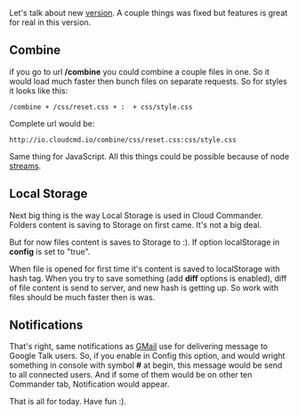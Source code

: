 Let's talk about new [version](https://github.com/coderaiser/cloudcmd/releases/tag/v0.7.0 "0.7.0"). A couple things was fixed but features  is great for real in this version.

Combine
------------
if you go to url **/combine** you could combine a couple files in one. So 
it would load much faster then bunch files on separate requests.
So for styles it looks like this:

```
/combine + /css/reset.css + :  + css/style.css
```

Complete url would be:
```
http://io.cloudcmd.io/combine/css/reset.css:css/style.css
```

Same thing for JavaScript.
All this things could be possible because of node [streams](http://nodejs.org/api/stream.html "Stream").


Local Storage
------------
Next big thing is the way Local Storage is used in Cloud Commander.
Folders content is saving to Storage on first came. It's not a big deal. 

But for now files content is saves to Storage to :). If option localStorage in **config** is set to "true".

When file is opened for first time it's content is saved to localStorage with hash tag. When you try to save something (add **diff** options is enabled), diff of file content is send to server, and new hash is getting up. So work with files should be much faster then is was.


Notifications
------------
That's right, same notifications as [GMail](http://gmail.com "GMail") use for delivering message to Google Talk users.
So, if you enable in Config this option, and would wright something in console with symbol **#** at begin, this message would be send to all connected users. And if some of them would be on other ten Commander tab, Notification would appear.

That is all for today. Have fun :).
